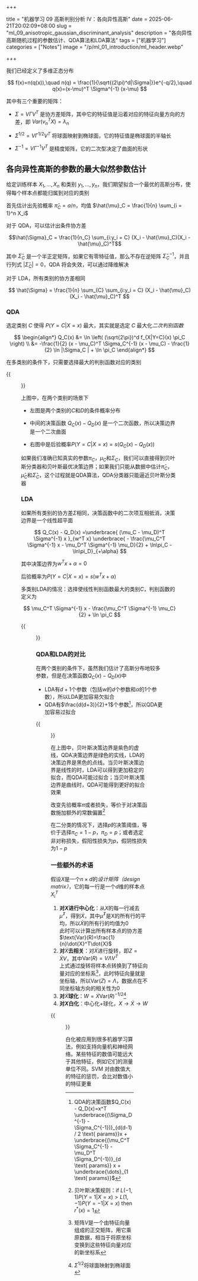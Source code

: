 +++

title = "机器学习 09 高斯判别分析 IV：各向异性高斯"
date = 2025-06-21T20:02:09+08:00
slug = "ml_09_anisotropic_gaussian_discriminant_analysis"
description = "各向异性高斯随机过程的参数估计、QDA算法和LDA算法"
tags = ["机器学习"]
categories = ["Notes"]
image = "/p/ml_01_introduction/ml_header.webp"

+++

我们已经定义了多维正态分布

$$
f(x)=n(q(x)),\quad n(q) = \frac{1}{\sqrt{(2\pi)^d|\Sigma|}}e^{-q/2},\quad q(x)=(x-\mu)^T \Sigma^{-1} (x-\mu)
$$

其中有三个重要的矩阵：

- $\Sigma = V\Gamma V^T$ 是协方差矩阵，其中它的特征值是沿着对应的特征向量方向的方差，即 $Var(v_n^TX)=\lambda_n$

- $\Sigma^{1/2}=V\Gamma^{1/2}V^T$ 将球面映射到椭球面，它的特征值是椭球面的半轴长

- $\Sigma^{-1}=V\Gamma^{-1}V^T$ 是精度矩阵，它的二次型决定了曲面的形状

## 各向异性高斯的参数的最大似然参数估计

给定训练样本 $X_1, \dots, X_n$ 和类别 $y_1, \dots, y_n$，我们期望拟合一个最优的高斯分布，使得每个样本点都能归属到对应的类别

首先估计出先验概率 $\hat{\pi}_C = a / n$，均值 $\hat{\mu}_C = \frac{1}{n} \sum_{i = 1}^n X_i$

对于 QDA，可以估计出条件协方差

$$\hat{\Sigma}_C = \frac{1}{n_C} \sum_{i:y_i = C} (X_i - \hat{\mu}_C)(X_i - \hat{\mu}_C)^T$$

其中 $\hat{\Sigma}_C$ 是一个半正定矩阵，如果它有零特征值，那么不存在逆矩阵 $\hat{\Sigma}_C^{-1}$，并且行列式 $| \hat{\Sigma}_C|=0$，QDA 将会失效，可以通过降维解决

对于 LDA，所有类别的协方差相同

$$
\hat{\Sigma} = \frac{1}{n} \sum_{C} \sum_{i:y_i = C} (X_i - \hat{\mu}_C)(X_i - \hat{\mu}_C)^T
$$

### QDA

选定类别 $C$ 使得 $P(Y=C|X=x)$ 最大，其实就是选定 $C$ 最大化*二次判别函数*

$$
\begin{align*}
Q_C(x) &= \ln \left( (\sqrt{2\pi})^d f_{X|Y=C}(x) \pi_C \right) \\
&= -\frac{1}{2} (x - \mu_C)^T \Sigma_C^{-1} (x - \mu_C) - \frac{1}{2} \ln |\Sigma_C | + \ln \pi_C
\end{align*}
$$

在多类别的条件下，只需要选择最大的判别函数对应的类别

{{<figure src="idbaiabafbhhfjokhpjge_qdaaniso.png" width=700 >}}

上图中，在两个类别的场景下 &#x20;

- 左图是两个类别的$C$和$D$的条件概率分布

* 中间的决策函数 $Q_C(x) - Q_D(x)$ 是一个二次函数，所以决策边界是一个二次曲面

* 右图中是后验概率$P(Y=C | X= x) = s(Q_C(x) - Q_D(x))$

如果我们准确已知真实的参数$\pi_C$，$\mu_C$和$\Sigma_C$，我们可以直接得到贝叶斯分类器和贝叶斯最优决策边界；如果我们只能从数据中估计$\hat{\pi}_C$，$\hat{\mu}_C$和$\hat{\Sigma}_C$，这个过程就是QDA算法，QDA分类器只能逼近贝叶斯分类器

### LDA

如果所有类别的协方差$\Sigma$相同，决策函数中的二次项互相抵消，决策边界是一个线性超平面

$$
Q_C(x) - Q_D(x) =\underbrace{ (\mu_C - \mu_D)^T \Sigma^{-1} x }_{w^T x} \underbrace{ - \frac{\mu_C^T \Sigma^{-1} x - \mu_D^T \Sigma^{-1} \mu_D}{2} + \ln\pi_C -\ln\pi_D}_{+\alpha}
$$

其中决策边界为$w^T x + \alpha = 0$ &#x20;

后验概率为$P(Y = C | X = x) = s(w^T x + \alpha)$

多类别LDA的情况：选择使线性判别函数最大的类别$C$，判别函数的定义为

$$
\mu_C^T \Sigma^{-1} x - \frac{\mu_C^T \Sigma^{-1} \mu_C}{2} + \ln \pi_C
$$

{{<figure src="mgflipbagfemehelhcdco_lda.png" width=700 >}}

### QDA和LDA的对比

在两个类别的条件下，虽然我们估计了高斯分布地较多参数，但是在决策函数$Q_C(x) - Q_D(x)$中 &#x20;

- LDA有$d+1$个参数（包括$w$的$d$个参数和$\alpha$的1个参数），所以LDA更加容易欠拟合
- QDA有$\frac{d(d+3)}{2}+1$个参数[^1]，所以QDA更加容易过拟合

{{<figure src="bhbfopmiekcmoiaojilbm_ldaqda.png" width=600 >}}

在上图中，贝叶斯决策边界是紫色的虚线，QDA决策边界是绿色的实线，LDA的决策边界是黑色的点线。当贝叶斯决策边界是线性的时，LDA可以得到更加稳定的拟合，而QDA可能过拟合；当贝叶斯决策边界是曲线时，QDA可能得到更好的拟合效果

改变先验概率$\pi$或者损失，等价于对决策函数施加额外的常数偏置[^2]

在二分类的情况下，选择$p$的决策阈值，等价于选择$\pi_C=1-p，\pi_D=p$；或者选定非对称损失，假阳性损失为$p$，假阴性损失为$1-p$

### 一些额外的术语

假设$X$是一个$n\times d$的*设计矩阵（design matrix）*，它的每一行是一个$d$维的样本点$X_i^T$

1. **对$X$进行中心化**：从$X$的每一行减去$\hat{\mu}^T$，得到$\dot{X}$，其中$\hat{\mu}^T$是X的所有行的平均，所以$\dot{X}$的所有行的均值为0 \
   此时可以计算出所有样本点的协方差$\text{Var}(R)=\frac{1}{n}\dot{X}^T\dot{X}$
2. **对**$\dot{X}$**去相关**：对$\dot{X}$进行旋转，即$Z=\dot{X}V$，其中$\text{Var}(R)=V\Lambda V^T$ \
   上式通过旋转将样本点转换到了特征向量对应的坐标系[^3]，此时特征向量就是坐标轴，所以$\text{Var}(Z)=\Lambda$，数据点在不同坐标轴方向的相关性为0
3. **对**$\dot{X}$**球化**：$W=\dot{X} \text{Var}(R)^{-1/2}$[^4]
4. **对$X$白化**：中心化+球化，$X \rightarrow \dot{X} \rightarrow W$

{{<figure src="pdmaoalfaajlfpbdfmaho_white.png" width=800 >}}

白化被应用到很多机器学习算法，例如支持向量机和神经网络。某些特征的数值可能远大于其他特征，例如它们的测量单位不同。SVM 对由数值大的特征的惩罚，会比对数值小的特征更重

[^1]: QDA的决策函数$Q_C(x) - Q_D(x)=x^T \underbrace{(\Sigma_D^{-1} - \Sigma_C^{-1})}_{d(d-1) / 2 \text{ params}}x + \underbrace{(\mu_C^T \Sigma_C^{-1} - \mu_D^T \Sigma_D^{-1})}_{d \text{ params}} x + \underbrace{\dots}_{1 \text{ params}}$

[^2]: 贝叶斯决策规则：$\text{if } L(-1,1)P(Y=1|X=x) > L(1, -1)P(Y=-1|X=x) \text{ then } r^*(x) = 1$

[^3]: 矩阵$V$是一个由特征向量组成的正交矩阵，用它乘原数据，相当于将原坐标变换到这些特征向量对应的新坐标系

[^4]: $\Sigma^{1/2}$将球面映射到椭球面
